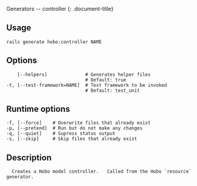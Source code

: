Generators -- controller
{: .document-title}


## Usage

    

    rails generate hobo:controller NAME


## Options

    

        [--helpers]              # Generates helper files
                                 # Default: true
    -t, [--test-framework=NAME]  # Test framework to be invoked
                                 # Default: test_unit


## Runtime options

    

    -f, [--force]    # Overwrite files that already exist
    -p, [--pretend]  # Run but do not make any changes
    -q, [--quiet]    # Supress status output
    -s, [--skip]     # Skip files that already exist


## Description

    


      Creates a Hobo model controller.   Called from the Hobo `resource` generator.
